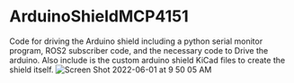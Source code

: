 # ArduinoShieldMCP4151
Code for driving the Arduino shield including a python serial monitor program, ROS2 subscriber code, and the necessary code to Drive the arduino.  Also include is the custom arduino shield KiCad files to create the shield itself.
![Screen Shot 2022-06-01 at 9 50 05 AM](https://user-images.githubusercontent.com/46609177/171434271-11ab429c-dc8f-47d8-8031-af3664768c89.png)
